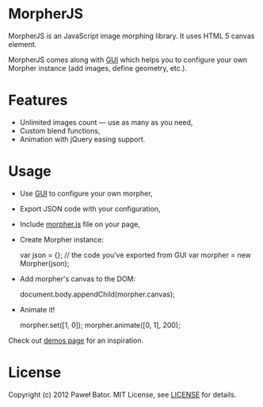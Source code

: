# MorpherJS

MorpherJS is an JavaScript image morphing library. It uses HTML 5 canvas element.

MorpherJS comes along with [GUI] which helps you to configure your own Morpher instance (add images, define geometry, etc.).

# Features

* Unlimited images count &mdash; use as many as you need,
* Custom blend functions,
* Animation with jQuery easing support.

# Usage

* Use [GUI] to configure your own morpher,
* Export JSON code with your configuration,
* Include [morpher.js] file on your page,
* Create Morpher instance:

    var json = {}; // the code you've exported from GUI
    var morpher = new Morpher(json);

* Add morpher's canvas to the DOM:

    document.body.appendChild(morpher.canvas);

* Animate it!

    morpher.set([1, 0]);
    morpher.animate([0, 1], 200);

Check out [demos page] for an inspiration.

# License

Copyright (c) 2012 Paweł Bator. MIT License, see [LICENSE] for details.

[GUI]: http://jembezmamy.github.com/morpher-js/
[morpher.js]: http://jembezmamy.github.com/morpher-js/javascripts/morpher/morpher.js
[demos page]: http://jembezmamy.github.com/morpher-js/demos.html
[LICENSE]: https://github.com/jembezmamy/morpher-js/blob/master/LICENSE
